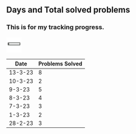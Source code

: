 ## Days and Total solved problems
### This is for my tracking progress. 
<img src="./static/progress-bar.gif" height="40px" />

| Date | Problems Solved |
|---|---|
| 13-3-23 | 8 |
| 10-3-23 | 2 |
| 9-3-23 | 5 |
| 8-3-23 | 4 |
| 7-3-23 | 3 |
| 1-3-23 | 2 |
| 28-2-23 | 3 |
